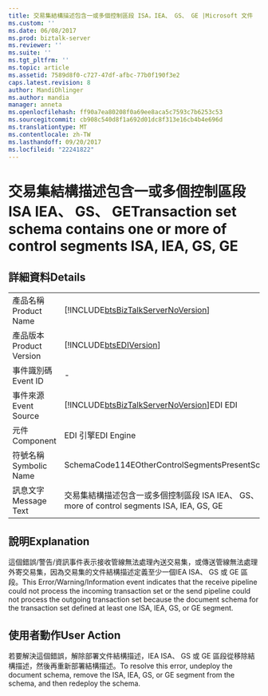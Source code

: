 ```yaml
---
title: 交易集結構描述包含一或多個控制區段 ISA，IEA、 GS、 GE |Microsoft 文件
ms.custom: ''
ms.date: 06/08/2017
ms.prod: biztalk-server
ms.reviewer: ''
ms.suite: ''
ms.tgt_pltfrm: ''
ms.topic: article
ms.assetid: 7589d8f0-c727-47df-afbc-77b0f190f3e2
caps.latest.revision: 8
author: MandiOhlinger
ms.author: mandia
manager: anneta
ms.openlocfilehash: ff90a7ea80208f0a69ee8aca5c7593c7b6253c53
ms.sourcegitcommit: cb908c540d8f1a692d01dc8f313e16cb4b4e696d
ms.translationtype: MT
ms.contentlocale: zh-TW
ms.lasthandoff: 09/20/2017
ms.locfileid: "22241822"
---
```

# <a name="transaction-set-schema-contains-one-or-more-of-control-segments-isa-iea-gs-ge"></a><span data-ttu-id="9b246-102">交易集結構描述包含一或多個控制區段 ISA IEA、 GS、 GE</span><span class="sxs-lookup"><span data-stu-id="9b246-102">Transaction set schema contains one or more of control segments ISA, IEA, GS, GE</span></span>
## <a name="details"></a><span data-ttu-id="9b246-103">詳細資料</span><span class="sxs-lookup"><span data-stu-id="9b246-103">Details</span></span>  
  
|||  
|-|-|  
|<span data-ttu-id="9b246-104">產品名稱</span><span class="sxs-lookup"><span data-stu-id="9b246-104">Product Name</span></span>|[!INCLUDE[btsBizTalkServerNoVersion](../includes/btsbiztalkservernoversion-md.md)]|  
|<span data-ttu-id="9b246-105">產品版本</span><span class="sxs-lookup"><span data-stu-id="9b246-105">Product Version</span></span>|[!INCLUDE[btsEDIVersion](../includes/btsediversion-md.md)]|  
|<span data-ttu-id="9b246-106">事件識別碼</span><span class="sxs-lookup"><span data-stu-id="9b246-106">Event ID</span></span>|-|  
|<span data-ttu-id="9b246-107">事件來源</span><span class="sxs-lookup"><span data-stu-id="9b246-107">Event Source</span></span>|[!INCLUDE[btsBizTalkServerNoVersion](../includes/btsbiztalkservernoversion-md.md)]<span data-ttu-id="9b246-108">EDI</span><span class="sxs-lookup"><span data-stu-id="9b246-108"> EDI</span></span>|  
|<span data-ttu-id="9b246-109">元件</span><span class="sxs-lookup"><span data-stu-id="9b246-109">Component</span></span>|<span data-ttu-id="9b246-110">EDI 引擎</span><span class="sxs-lookup"><span data-stu-id="9b246-110">EDI Engine</span></span>|  
|<span data-ttu-id="9b246-111">符號名稱</span><span class="sxs-lookup"><span data-stu-id="9b246-111">Symbolic Name</span></span>|<span data-ttu-id="9b246-112">SchemaCode114EOtherControlSegmentsPresent</span><span class="sxs-lookup"><span data-stu-id="9b246-112">SchemaCode114EOtherControlSegmentsPresent</span></span>|  
|<span data-ttu-id="9b246-113">訊息文字</span><span class="sxs-lookup"><span data-stu-id="9b246-113">Message Text</span></span>|<span data-ttu-id="9b246-114">交易集結構描述包含一或多個控制區段 ISA IEA、 GS、 GE</span><span class="sxs-lookup"><span data-stu-id="9b246-114">Transaction set schema contains one or more of control segments ISA, IEA, GS, GE</span></span>|  
  
## <a name="explanation"></a><span data-ttu-id="9b246-115">說明</span><span class="sxs-lookup"><span data-stu-id="9b246-115">Explanation</span></span>  
 <span data-ttu-id="9b246-116">這個錯誤/警告/資訊事件表示接收管線無法處理內送交易集，或傳送管線無法處理外寄交易集，因為交易集的文件結構描述定義至少一個IEA ISA、 GS 或 GE 區段。</span><span class="sxs-lookup"><span data-stu-id="9b246-116">This Error/Warning/Information event indicates that the receive pipeline could not process the incoming transaction set or the send pipeline could not process the outgoing transaction set because the document schema for the transaction set defined at least one ISA, IEA, GS, or GE segment.</span></span>  
  
## <a name="user-action"></a><span data-ttu-id="9b246-117">使用者動作</span><span class="sxs-lookup"><span data-stu-id="9b246-117">User Action</span></span>  
 <span data-ttu-id="9b246-118">若要解決這個錯誤，解除部署文件結構描述，IEA ISA、 GS 或 GE 區段從移除結構描述，然後再重新部署結構描述。</span><span class="sxs-lookup"><span data-stu-id="9b246-118">To resolve this error, undeploy the document schema, remove the ISA, IEA, GS, or GE segment from the schema, and then redeploy the schema.</span></span>